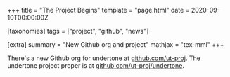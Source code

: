+++
title = "The Project Begins"
template = "page.html"
date = 2020-09-10T00:00:00Z

[taxonomies]
tags = ["project", "github", "news"]

[extra]
summary = "New Github org and project"
mathjax = "tex-mml"
+++

There's a new Github org for undertone at [github.com/ut-proj](https://github.com/ut-proj). The undertone project proper is at [github.com/ut-proj/undertone](https://github.com/ut-proj/undertone).
